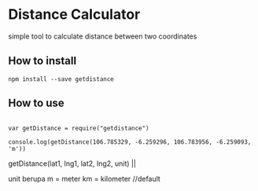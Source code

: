 # Distance Calculator
simple tool to calculate distance between two coordinates

## How to install
  ```
  npm install --save getdistance

  ```



## How to use

```

var getDistance = require("getdistance")

console.log(getDistance(106.785329, -6.259296, 106.783956, -6.259093, 'm'))

```
getDistance(lat1, lng1, lat2, lng2, unit) ||

unit berupa
m = meter
km = kilometer //default
